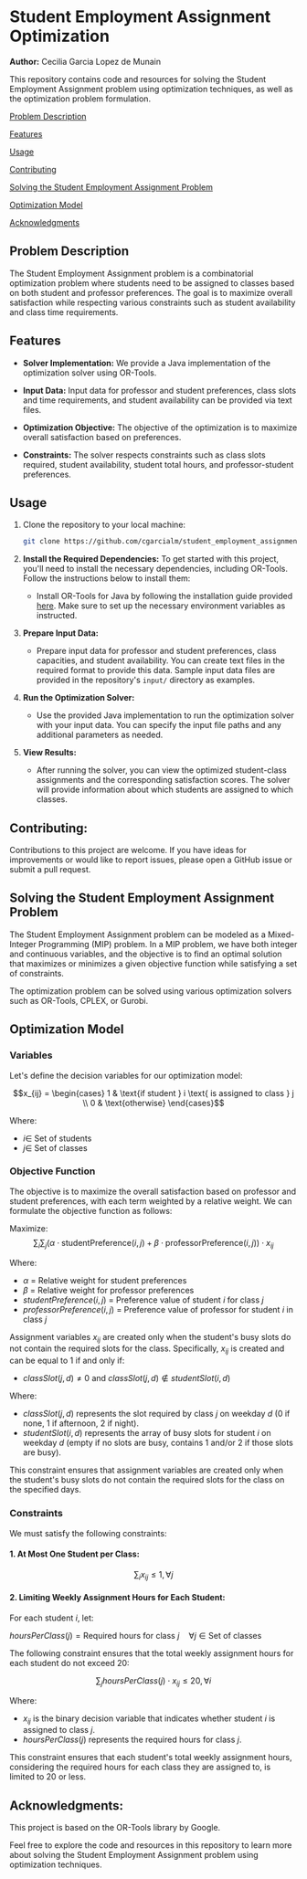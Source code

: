 # Student Employment Assignment Optimization

**Author:** Cecilia Garcia Lopez de Munain

This repository contains code and resources for solving the Student Employment Assignment problem using optimization techniques, as well as the optimization problem formulation.

[Problem Description](https://github.com/cgarcialm/student_employment_assignment/#problem-description)

[Features](https://github.com/cgarcialm/student_employment_assignment/#features)

[Usage](https://github.com/cgarcialm/student_employment_assignment/#usage)

[Contributing](https://github.com/cgarcialm/student_employment_assignment/#contributing)

[Solving the Student Employment Assignment Problem](https://github.com/cgarcialm/student_employment_assignment/#solving-the-student-employment-assignment-problem)

[Optimization Model](https://github.com/cgarcialm/student_employment_assignment/#optimization-model)

[Acknowledgments](https://github.com/cgarcialm/student_employment_assignment/#acknowledgments)

## Problem Description

The Student Employment Assignment problem is a combinatorial optimization problem where students need to be assigned to classes based on both student and professor preferences. The goal is to maximize overall satisfaction while respecting various constraints such as student availability and class time requirements.

## Features

- **Solver Implementation:** We provide a Java implementation of the optimization solver using OR-Tools.

- **Input Data:** Input data for professor and student preferences, class slots and time requirements, and student availability can be provided via text files.

- **Optimization Objective:** The objective of the optimization is to maximize overall satisfaction based on preferences.

- **Constraints:** The solver respects constraints such as class slots required, student availability, student total hours, and professor-student preferences.

## Usage

1. Clone the repository to your local machine:

   ```bash
   git clone https://github.com/cgarcialm/student_employment_assignment.git

2. **Install the Required Dependencies:** To get started with this project, you'll need to install the necessary dependencies, including OR-Tools. Follow the instructions below to install them:

   - Install OR-Tools for Java by following the installation guide provided [here](https://developers.google.com/optimization/install). Make sure to set up the necessary environment variables as instructed.

3. **Prepare Input Data:**

   - Prepare input data for professor and student preferences, class capacities, and student availability. You can create text files in the required format to provide this data. Sample input data files are provided in the repository's `input/` directory as examples.

4. **Run the Optimization Solver:**

   - Use the provided Java implementation to run the optimization solver with your input data. You can specify the input file paths and any additional parameters as needed.

5. **View Results:**

   - After running the solver, you can view the optimized student-class assignments and the corresponding satisfaction scores. The solver will provide information about which students are assigned to which classes.

## Contributing:

Contributions to this project are welcome. If you have ideas for improvements or would like to report issues, please open a GitHub issue or submit a pull request.

## Solving the Student Employment Assignment Problem

The Student Employment Assignment problem can be modeled as a Mixed-Integer Programming (MIP) problem. In a MIP problem, we have both integer and continuous variables, and the objective is to find an optimal solution that maximizes or minimizes a given objective function while satisfying a set of constraints.

The optimization problem can be solved using various optimization solvers such as OR-Tools, CPLEX, or Gurobi.
## Optimization Model

### Variables
Let's define the decision variables for our optimization model:

$$x_{ij} =
\begin{cases}
1 & \text{if student } i \text{ is assigned to class } j \\
0 & \text{otherwise}
\end{cases}$$

Where:
- $i \in$ Set of students
- $j \in$ Set of classes

### Objective Function
The objective is to maximize the overall satisfaction based on professor and student preferences, with each term weighted by a relative weight. We can formulate the objective function as follows:

Maximize: $$\sum_{i} \sum_{j} (\alpha \cdot \text{studentPreference}(i, j) + \beta \cdot \text{professorPreference}(i, j)) \cdot x_{ij}$$

Where:
- $α$ = Relative weight for student preferences
- $β$ = Relative weight for professor preferences
- $studentPreference(i, j)$ = Preference value of student $i$ for class $j$
- $professorPreference(i, j)$ = Preference value of professor for student $i$ in class $j$

Assignment variables $x_{ij}$ are created only when the student's busy slots do not contain the required slots for the class. Specifically, $x_{ij}$ is created and can be equal to 1 if and only if:

- $classSlot(j, d) \neq 0$ and $classSlot(j, d) \notin studentSlot(i, d)$ 

Where:
- $classSlot(j, d)$ represents the slot required by class $j$ on weekday $d$ (0 if none, 1 if afternoon, 2 if night).
- $studentSlot(i, d)$ represents the array of busy slots for student $i$ on weekday $d$ (empty if no slots are busy, contains 1 and/or 2 if those slots are busy).

This constraint ensures that assignment variables are created only when the student's busy slots do not contain the required slots for the class on the specified days.

### Constraints
We must satisfy the following constraints:

#### 1. At Most One Student per Class:

$$\sum_{i} x_{ij} \leq 1, \forall j$$

#### 2. Limiting Weekly Assignment Hours for Each Student:
For each student $i$, let:

$hoursPerClass(j) = \text{Required hours for class } j \quad \forall j \in \text{Set of classes}$

The following constraint ensures that the total weekly assignment hours for each student do not exceed 20:

$$\sum_{j} hoursPerClass(j) \cdot x_{ij} \leq 20, \forall i$$

Where:
- $x_{ij}$ is the binary decision variable that indicates whether student $i$ is assigned to class $j$.
- $hoursPerClass(j)$ represents the required hours for class $j$.

This constraint ensures that each student's total weekly assignment hours, considering the required hours for each class they are assigned to, is limited to 20 or less.

## Acknowledgments:

This project is based on the OR-Tools library by Google.

Feel free to explore the code and resources in this repository to learn more about solving the Student Employment Assignment problem using optimization techniques.
